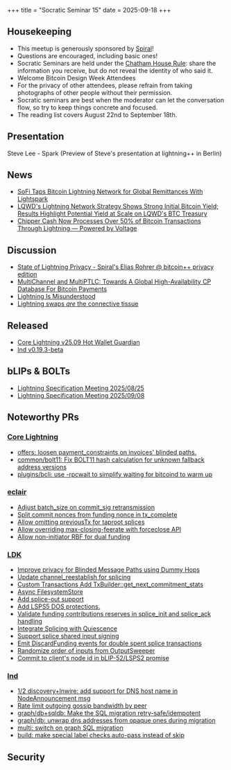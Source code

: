 +++
title = "Socratic Seminar 15"
date = 2025-09-18
+++

Housekeeping
------------

- This meetup is generously sponsored by [Spiral](https://spiral.xyz/)!
- Questions are encouraged, including basic ones!
- Socratic Seminars are held under the [Chatham House Rule](https://www.chathamhouse.org/about-us/chatham-house-rule): share the information you receive, but do not reveal the identity of who said it.
- Welcome Bitcoin Design Week Attendees
- For the privacy of other attendees, please refrain from taking photographs of other people without their permission.
- Socratic seminars are best when the moderator can let the conversation flow, so try to keep things concrete and focused.
- The reading list covers August 22nd to September 18th.

Presentation
----
Steve Lee - Spark (Preview of Steve's presentation at lightning++ in Berlin)

News
----
- [SoFi Taps Bitcoin Lightning Network for Global Remittances With Lightspark](https://www.coindesk.com/business/2025/08/19/sofi-taps-bitcoin-lightning-network-for-global-remittances-with-lightspark)
- [LQWD's Lightning Network Strategy Shows Strong Initial Bitcoin Yield; Results Highlight Potential Yield at Scale on LQWD's BTC Treasury](https://lqwdtech.com/2025/lqwds-lightning-network-strategy-shows-strong-initial-bitcoin-yield-results-highlight-potential-yield-at-scale-on-lqwds-btc-treasury/)
- [Chipper Cash Now Processes Over 50% of Bitcoin Transactions Through Lightning — Powered by Voltage](https://www.voltage.cloud/blog/chipper-cash-now-processes-over-50-of-bitcoin-transactions-through-lightning-powered-by-voltage)

Discussion
----------
- [State of Lightning Privacy - Spiral's Elias Rohrer @ bitcoin++ privacy edition](https://www.youtube.com/watch?v=mvuWLob3CFU&t=817s)
- [MultiChannel and MultiPTLC: Towards A Global High-Availability CP Database For Bitcoin Payments](https://delvingbitcoin.org/t/multichannel-and-multiptlc-towards-a-global-high-availability-cp-database-for-bitcoin-payments/1983/1)
- [Lightning Is Misunderstood](https://bitcoinmagazine.com/print/lightning-is-misunderstood)
- [Lightning swaps *are* the connective tissue](https://insider.btcpp.dev/p/lightning-swaps-are-the-connective)

Released
--------
- [Core Lightning v25.09 Hot Wallet Guardian](https://github.com/ElementsProject/lightning/releases/tag/v25.09)
- [lnd v0.19.3-beta](https://github.com/lightningnetwork/lnd/releases/tag/v0.19.3-beta)

bLIPs & BOLTs
-------------
- [Lightning Specification Meeting 2025/08/25](https://github.com/lightning/bolts/issues/1283)
- [Lightning Specification Meeting 2025/09/08](https://github.com/lightning/bolts/issues/1286)

Noteworthy PRs
--------------

### [Core Lightning](https://github.com/ElementsProject/lightning)
- [offers: loosen payment_constraints on invoices' blinded paths.](https://github.com/ElementsProject/lightning/pull/8500)
- [common/bolt11: Fix BOLT11 hash calculation for unknown fallback address versions](https://github.com/ElementsProject/lightning/pull/8302)
- [plugins/bcli: use -rpcwait to simplify waiting for bitcoind to warm up](https://github.com/ElementsProject/lightning/pull/7967)

### [eclair](https://github.com/ACINQ/eclair)
- [Adjust batch_size on commit_sig retransmission](https://github.com/ACINQ/eclair/pull/3147)
- [Split commit nonces from funding nonce in tx_complete](https://github.com/ACINQ/eclair/pull/3145)
- [Allow omitting previousTx for taproot splices](https://github.com/ACINQ/eclair/pull/3143)
- [Allow overriding max-closing-feerate with forceclose API](https://github.com/ACINQ/eclair/pull/3142)
- [Allow non-initiator RBF for dual funding](https://github.com/ACINQ/eclair/pull/3021)

### [LDK](https://github.com/lightningdevkit/rust-lightning)
- [Improve privacy for Blinded Message Paths using Dummy Hops](https://github.com/lightningdevkit/rust-lightning/pull/3726)
- [Update channel_reestablish for splicing](https://github.com/lightningdevkit/rust-lightning/pull/3886)
- [Custom Transactions Add TxBuilder::get_next_commitment_stats](https://github.com/lightningdevkit/rust-lightning/pull/3921)
- [Async FilesystemStore](https://github.com/lightningdevkit/rust-lightning/pull/3931)
- [Add splice-out support](https://github.com/lightningdevkit/rust-lightning/pull/3979)
- [Add LSPS5 DOS protections.](https://github.com/lightningdevkit/rust-lightning/pull/3993)
- [Validate funding contributions reserves in splice_init and splice_ack handling](https://github.com/lightningdevkit/rust-lightning/pull/4011)
- [Integrate Splicing with Quiescence](https://github.com/lightningdevkit/rust-lightning/pull/4019)
- [Support splice shared input signing](https://github.com/lightningdevkit/rust-lightning/pull/4024)
- [Emit DiscardFunding events for double spent splice transactions](https://github.com/lightningdevkit/rust-lightning/pull/4030)
- [Randomize order of inputs from OutputSweeper](https://github.com/lightningdevkit/rust-lightning/pull/4033)
- [Commit to client's node id in bLIP-52/LSPS2 promise](https://github.com/lightningdevkit/rust-lightning/pull/4040)

### [lnd](https://github.com/lightningnetwork/lnd)
- [1/2 discovery+lnwire: add support for DNS host name in NodeAnnouncement msg](https://github.com/lightningnetwork/lnd/pull/9455)
- [Rate limit outgoing gossip bandwidth by peer](https://github.com/lightningnetwork/lnd/pull/10103)
- [graph/db+sqldb: Make the SQL migration retry-safe/idempotent](https://github.com/lightningnetwork/lnd/pull/10161)
- [graph/db: unwrap dns addresses from opaque ones during migration](https://github.com/lightningnetwork/lnd/pull/10162)
- [multi: switch on graph SQL migration](https://github.com/lightningnetwork/lnd/pull/10163)
- [build: make special label checks auto-pass instead of skip](https://github.com/lightningnetwork/lnd/pull/10187)

Security
--------
